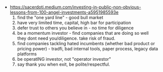 - https://sacerdoti.medium.com/investing-in-public-non-obvious-lessons-from-100-angel-investments-a5951985593e
  1.  find the "one yard line" - good bull market
  2.  have very limited time, capital, high bar for participation
  3.  defer trust to others you believe in - no time for diligence
  4.  be a momentum investor - find companies that are doing so well they dont need you/diligence. take risk of fraud.
  5.  find companies tackling hated incumbents (whether bad product or pricing power) - tradfi, bad internal tools, paper process, legacy data platforms
  6.  be operatING investor, not "operator investor"
  7.  say thank you when exit, be polite/respectful.
